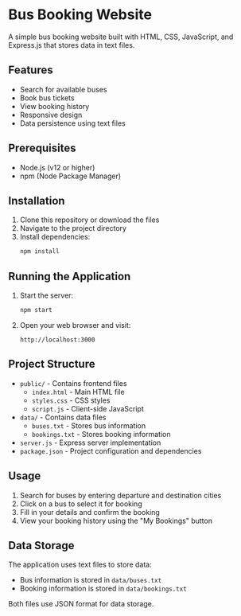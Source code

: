 # Bus Booking Website

A simple bus booking website built with HTML, CSS, JavaScript, and Express.js that stores data in text files.

## Features

- Search for available buses
- Book bus tickets
- View booking history
- Responsive design
- Data persistence using text files

## Prerequisites

- Node.js (v12 or higher)
- npm (Node Package Manager)

## Installation

1. Clone this repository or download the files
2. Navigate to the project directory
3. Install dependencies:
   ```bash
   npm install
   ```

## Running the Application

1. Start the server:
   ```bash
   npm start
   ```
2. Open your web browser and visit:
   ```
   http://localhost:3000
   ```

## Project Structure

- `public/` - Contains frontend files
  - `index.html` - Main HTML file
  - `styles.css` - CSS styles
  - `script.js` - Client-side JavaScript
- `data/` - Contains data files
  - `buses.txt` - Stores bus information
  - `bookings.txt` - Stores booking information
- `server.js` - Express server implementation
- `package.json` - Project configuration and dependencies

## Usage

1. Search for buses by entering departure and destination cities
2. Click on a bus to select it for booking
3. Fill in your details and confirm the booking
4. View your booking history using the "My Bookings" button

## Data Storage

The application uses text files to store data:
- Bus information is stored in `data/buses.txt`
- Booking information is stored in `data/bookings.txt`

Both files use JSON format for data storage. 
